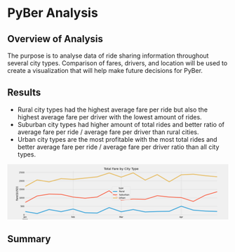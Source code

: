 # PyBer Analysis

## Overview of Analysis
The purpose is to analyse data of ride sharing information throughout several city types. Comparison of fares, drivers, and location will be used to create a visualization that will help make future decisions for PyBer.

## Results
* Rural city types had the highest average fare per ride but also the highest average fare per driver with the lowest amount of rides.
* Suburban city types had higher amount of total rides and better ratio of average fare per ride / average fare per driver than rural cities. 
* Urban city types are the most profitable with the most total rides and better average fare per ride / average fare per driver ratio than all city types.

![alt text](PyBer_fare_summary.png)

## Summary 
